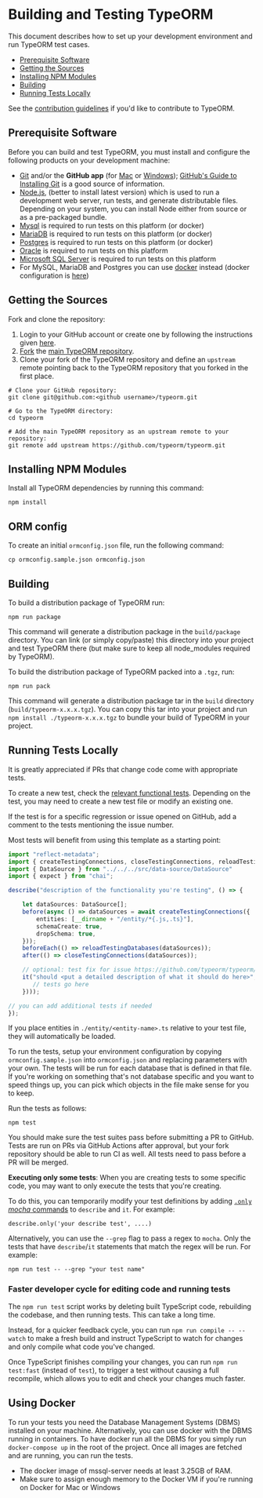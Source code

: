 # Building and Testing TypeORM

This document describes how to set up your development environment and run TypeORM test cases.

* [Prerequisite Software](#prerequisite-software)
* [Getting the Sources](#getting-the-sources)
* [Installing NPM Modules](#installing-npm-modules)
* [Building](#building)
* [Running Tests Locally](#running-tests-locally)

See the [contribution guidelines](https://github.com/typeorm/typeorm/blob/master/CONTRIBUTING.md)
if you'd like to contribute to TypeORM.

## Prerequisite Software

Before you can build and test TypeORM, you must install and configure the
following products on your development machine:

* [Git](http://git-scm.com) and/or the **GitHub app** (for [Mac](http://mac.github.com) or
  [Windows](http://windows.github.com)); [GitHub's Guide to Installing
  Git](https://help.github.com/articles/set-up-git) is a good source of information.
* [Node.js](http://nodejs.org), (better to install latest version) which is used to run a development web server,
  run tests, and generate distributable files.
  Depending on your system, you can install Node either from source or as a pre-packaged bundle.
* [Mysql](https://www.mysql.com/) is required to run tests on this platform (or docker)
* [MariaDB](https://mariadb.com/) is required to run tests on this platform (or docker)
* [Postgres](https://www.postgresql.org/) is required to run tests on this platform (or docker)
* [Oracle](https://www.oracle.com/database/index.html) is required to run tests on this platform
* [Microsoft SQL Server](https://www.microsoft.com/en-us/cloud-platform/sql-server) is required to run tests on this platform
* For MySQL, MariaDB and Postgres you can use [docker](https://www.docker.com/) instead (docker configuration is
 [here](https://github.com/typeorm/typeorm/blob/master/docker-compose.yml))

## Getting the Sources

Fork and clone the repository:

1. Login to your GitHub account or create one by following the instructions given [here](https://github.com/signup/free).
2. [Fork](http://help.github.com/forking) the [main TypeORM repository](https://github.com/typeorm/typeorm).
3. Clone your fork of the TypeORM repository and define an `upstream` remote pointing back to
   the TypeORM repository that you forked in the first place.

```shell
# Clone your GitHub repository:
git clone git@github.com:<github username>/typeorm.git

# Go to the TypeORM directory:
cd typeorm

# Add the main TypeORM repository as an upstream remote to your repository:
git remote add upstream https://github.com/typeorm/typeorm.git
```

## Installing NPM Modules

Install all TypeORM dependencies by running this command:

```shell
npm install
```

## ORM config

To create an initial `ormconfig.json` file, run the following command:

```shell
cp ormconfig.sample.json ormconfig.json
```

## Building

To build a distribution package of TypeORM run:

```shell
npm run package
```

This command will generate a distribution package in the `build/package` directory.
You can link (or simply copy/paste) this directory into your project and test TypeORM there
(but make sure to keep all node_modules required by TypeORM).

To build the distribution package of TypeORM packed into a `.tgz`, run:

```shell
npm run pack
```

This command will generate a distribution package tar in the `build` directory (`build/typeorm-x.x.x.tgz`).
You can copy this tar into your project and run `npm install ./typeorm-x.x.x.tgz` to bundle your build of TypeORM in your project.

## Running Tests Locally

It is greatly appreciated if PRs that change code come with appropriate tests. 

To create a new test, check the [relevant functional tests](https://github.com/typeorm/typeorm/tree/master/test/functional). Depending on the test, you may need to create a new test file or modify an existing one.

If the test is for a specific regression or issue opened on GitHub, add a comment to the tests mentioning the issue number.

Most tests will benefit from using this template as a starting point:

```ts
import "reflect-metadata";
import { createTestingConnections, closeTestingConnections, reloadTestingDatabases } from "../../utils/test-utils";
import { DataSource } from "../../../src/data-source/DataSource"
import { expect } from "chai";

describe("description of the functionality you're testing", () => {

    let dataSources: DataSource[];
    before(async () => dataSources = await createTestingConnections({
        entities: [__dirname + "/entity/*{.js,.ts}"],
        schemaCreate: true,
        dropSchema: true,
    }));
    beforeEach(() => reloadTestingDatabases(dataSources));
    after(() => closeTestingConnections(dataSources));

    // optional: test fix for issue https://github.com/typeorm/typeorm/issues/<issue-number>
    it("should <put a detailed description of what it should do here>", () => Promise.all(dataSources.map(async dataSource => {
       // tests go here
    })));

// you can add additional tests if needed
});
```

If you place entities in `./entity/<entity-name>.ts` relative to your test file,
they will automatically be loaded.

To run the tests, setup your environment configuration by copying `ormconfig.sample.json` into `ormconfig.json` and replacing parameters with your own. The tests will be run for each database that is defined in that file. If you're working on something that's not database specific and you want to speed things up, you can pick which objects in the file make sense for you to keep.

Run the tests as follows:

```shell
npm test
```

You should make sure the test suites pass before submitting a PR to GitHub. Tests are run on PRs via GitHub Actions after approval, but your fork repository should be able to run CI as well. All tests need to pass before a PR will be merged.

**Executing only some tests**: When you are creating tests to some specific code, you may want to only execute the tests that you're creating.

To do this, you can temporarily modify your test definitions by adding [`.only` _mocha_ commands](https://mochajs.org/#exclusive-tests) to `describe` and `it`. For example:

```
describe.only('your describe test', ....)
```

Alternatively, you can use the `--grep` flag to pass a regex to `mocha`. Only the tests that have `describe`/`it` statements that match the regex will be run. For example:

```shell
npm run test -- --grep "your test name"
```

### Faster developer cycle for editing code and running tests

The `npm run test` script works by deleting built TypeScript code, rebuilding the codebase, and then running tests. This can take a long time.

Instead, for a quicker feedback cycle, you can run `npm run compile -- --watch` to make a fresh build and instruct TypeScript to watch for changes and only compile what code you've changed.

Once TypeScript finishes compiling your changes, you can run `npm run test:fast` (instead of `test`), to trigger a test without causing a full recompile, which allows you to edit and check your changes much faster.

## Using Docker

To run your tests you need the Database Management Systems (DBMS) installed on your machine. Alternatively, you can use docker with the DBMS running in containers. To have docker run all the DBMS for you simply run `docker-compose up`
in the root of the project. Once all images are fetched and are running, you can run the tests.

- The docker image of mssql-server needs at least 3.25GB of RAM.
- Make sure to assign enough memory to the Docker VM if you're running on Docker for Mac or Windows
